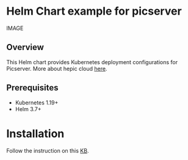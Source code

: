 # Helm Chart example for picserver
IMAGE

## Overview
This Helm chart provides Kubernetes deployment configurations for Picserver.
More about hepic cloud [here](https://gigapipe.com/integrations/hepic/).

## Prerequisites
- Kubernetes 1.19+
- Helm 3.7+

# Installation
Follow the instruction on this [KB](https://helpdesk.qxip.net/portal/en/kb/articles/internal).